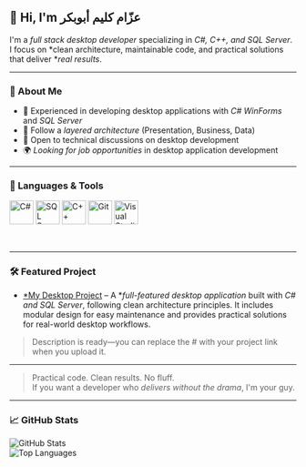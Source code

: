 ## 👋 Hi, I'm عزّام كليم أبوبكر

I'm a *full stack desktop developer* specializing in *C#, C++, and SQL Server*.  
I focus on *clean architecture, maintainable code, and practical solutions that deliver **real results*.  

---

### 🧠 About Me

- 🔐 Experienced in developing desktop applications with *C# WinForms* and *SQL Server*  
- 🧱 Follow a *layered architecture* (Presentation, Business, Data)  
- 💬 Open to technical discussions on desktop development  
- 🌍 *Looking for job opportunities* in desktop application development  

---

### 🔨 Languages & Tools

<p align="left">
<a href="https://learn.microsoft.com/en-us/dotnet/csharp/" target="_blank"><img alt="C#" height="42px" src="https://raw.githubusercontent.com/rahul-jha98/github_readme_icons/main/language_and_tools/square/csharp/csharp.svg"></a>
<a href="https://www.microsoft.com/en-us/sql-server" target="_blank"><img alt="SQL Server" height="42px" src="https://raw.githubusercontent.com/rahul-jha98/github_readme_icons/main/language_and_tools/square/sql/sql.svg"></a>
<a href="https://learn.microsoft.com/en-us/cpp/" target="_blank"><img alt="C++" height="42px" src="https://raw.githubusercontent.com/rahul-jha98/github_readme_icons/main/language_and_tools/square/cpp/cpp.svg"></a>
<a href="https://git-scm.com/" target="_blank"><img alt="Git" height="42px" src="https://raw.githubusercontent.com/rahul-jha98/github_readme_icons/main/language_and_tools/square/git-scm/git-scm.svg"></a>
<a href="https://visualstudio.microsoft.com/" target="_blank"><img alt="Visual Studio" height="42px" src="https://raw.githubusercontent.com/rahul-jha98/github_readme_icons/main/language_and_tools/square/visualstudio/visualstudio.svg"></a>
</p>

<br/>

---

### 🛠 Featured Project

- [*My Desktop Project](#) – A **full-featured desktop application* built with *C# and SQL Server*, following clean architecture principles. It includes modular design for easy maintenance and provides practical solutions for real-world desktop workflows.  

> Description is ready—you can replace the # with your project link when you upload it.

---

> Practical code. Clean results. No fluff.  
> If you want a developer who *delivers without the drama*, I'm your guy.

---

### 📈 GitHub Stats

![GitHub Stats](https://github-readme-stats.vercel.app/api?username=azzaam-dev&show_icons=true&theme=radical)  
![Top Languages](https://github-readme-stats.vercel.app/api/top-langs/?username=azzaam-dev&layout=compact&theme=radical)
